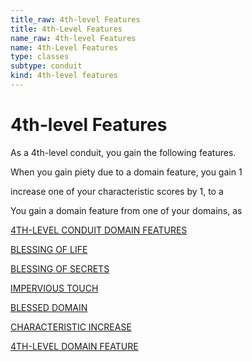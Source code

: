 ```yaml
---
title_raw: 4th-level Features
title: 4th-Level Features
name_raw: 4th-level Features
name: 4th-Level Features
type: classes
subtype: conduit
kind: 4th-level features
---
```


# 4th-level Features

As a 4th-level conduit, you gain the following features.

When you gain piety due to a domain feature, you gain 1

increase one of your characteristic scores by 1, to a

You gain a domain feature from one of your domains, as

[4TH-LEVEL CONDUIT DOMAIN FEATURES](./4th-Level%20Conduit%20Domain%20Features.md)

[BLESSING OF LIFE](./Blessing%20Of%20Life.md)

[BLESSING OF SECRETS](./Blessing%20Of%20Secrets.md)

[IMPERVIOUS TOUCH](./Impervious%20Touch.md)

[BLESSED DOMAIN](./Blessed%20Domain.md)

[CHARACTERISTIC INCREASE](./Characteristic%20Increase.md)

[4TH-LEVEL DOMAIN FEATURE](./4th-Level%20Domain%20Feature/4th-Level%20Domain%20Feature.md)
